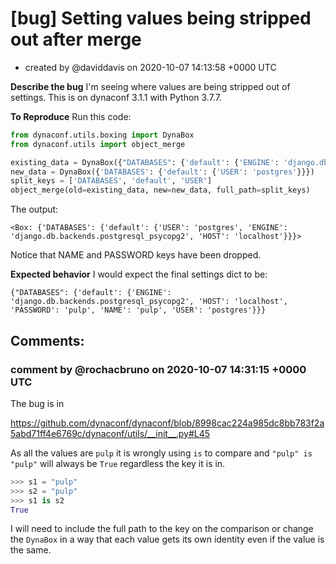 # [bug] Setting values being stripped out after merge

* created by @daviddavis on 2020-10-07 14:13:58 +0000 UTC

**Describe the bug**
I'm seeing where values are being stripped out of settings. This is on dynaconf 3.1.1 with Python 3.7.7.

**To Reproduce**
Run this code:

```python
from dynaconf.utils.boxing import DynaBox
from dynaconf.utils import object_merge

existing_data = DynaBox({"DATABASES": {'default': {'ENGINE': 'django.db.backends.postgresql_psycopg2', 'HOST': 'localhost', 'PASSWORD': 'pulp', 'NAME': 'pulp', 'USER': 'pulp'}}})
new_data = DynaBox({'DATABASES': {'default': {'USER': 'postgres'}}})
split_keys = ['DATABASES', 'default', 'USER']
object_merge(old=existing_data, new=new_data, full_path=split_keys)
```

The output:

```
<Box: {'DATABASES': {'default': {'USER': 'postgres', 'ENGINE': 'django.db.backends.postgresql_psycopg2', 'HOST': 'localhost'}}}>
```

Notice that NAME and PASSWORD keys have been dropped.

**Expected behavior**
I would expect the final settings dict to be:

```
{"DATABASES": {'default': {'ENGINE': 'django.db.backends.postgresql_psycopg2', 'HOST': 'localhost', 'PASSWORD': 'pulp', 'NAME': 'pulp', 'USER': 'postgres'}}}
```

## Comments:

### comment by @rochacbruno on 2020-10-07 14:31:15 +0000 UTC

The bug is in

https://github.com/dynaconf/dynaconf/blob/8998cac224a985dc8bb783f2a5abd71ff4e6769c/dynaconf/utils/__init__.py#L45

As all the values are `pulp` it is wrongly using `is` to compare and `"pulp" is "pulp"` will always be `True` regardless the key it is in.

```py
>>> s1 = "pulp"
>>> s2 = "pulp"
>>> s1 is s2
True
```

I will need to include the full path to the key on the comparison or change the `DynaBox` in a way that each value gets its own identity even if the value is the same.
